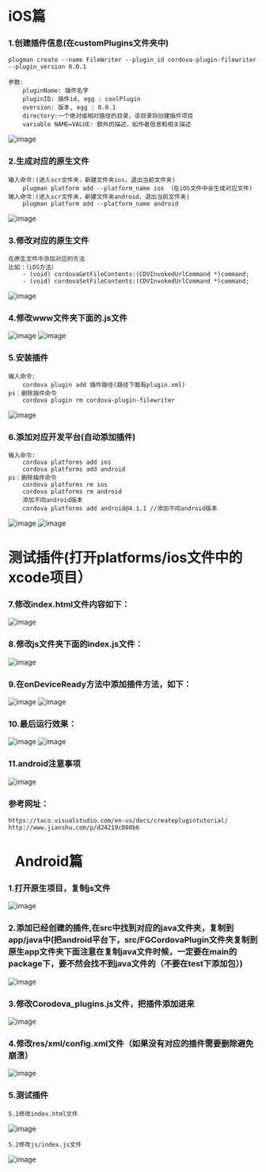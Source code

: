 #   iOS篇
### 1.创建插件信息(在customPlugins文件夹中)
    plugman create --name FileWriter --plugin_id cordova-plugin-filewriter --plugin_version 0.0.1
    
    参数:
        pluginName: 插件名字
        pluginID: 插件id, egg : coolPlugin
        oversion: 版本, egg : 0.0.1
        directory:一个绝对或相对路径的目录，该目录将创建插件项目
        variable NAME=VALUE: 额外的描述，如作者信息和相关描述
    
![image](https://github.com/jinzekid/cordova-native-hybirdDev/blob/master/src/imgs/cordova%E8%87%AA%E5%AE%9A%E4%B9%89%E6%8F%92%E4%BB%B6/1.png)

### 2.生成对应的原生文件
    输入命令:(进入scr文件夹，新建文件夹ios，退出当前文件夹)
        plugman platform add --platform_name ios （在iOS文件中会生成对应文件)
    输入命令:(进入scr文件夹，新建文件夹android，退出当前文件夹)
        plugman platform add --platform_name android
![image](https://github.com/jinzekid/cordova-native-hybirdDev/blob/master/src/imgs/cordova%E8%87%AA%E5%AE%9A%E4%B9%89%E6%8F%92%E4%BB%B6/2.png)

### 3.修改对应的原生文件
    在原生文件中添加对应的方法
    比如：（iOS方法）
        - (void) cordovaGetFileContents:(CDVInvokedUrlCommand *)command;
        - (void) cordovaSetFileContents:(CDVInvokedUrlCommand *)command;
![image](https://github.com/jinzekid/cordova-native-hybirdDev/blob/master/src/imgs/cordova%E8%87%AA%E5%AE%9A%E4%B9%89%E6%8F%92%E4%BB%B6/3.png)

### 4.修改www文件夹下面的.js文件
![image](https://github.com/jinzekid/cordova-native-hybirdDev/blob/master/src/imgs/cordova%E8%87%AA%E5%AE%9A%E4%B9%89%E6%8F%92%E4%BB%B6/4.png)
![image](https://github.com/jinzekid/cordova-native-hybirdDev/blob/master/src/imgs/cordova%E8%87%AA%E5%AE%9A%E4%B9%89%E6%8F%92%E4%BB%B6/5.png)

### 5.安装插件
    输入命令:
        cordova plugin add 插件路径(路径下面有plugin.xml)
    ps：删除插件命令
        cordova plugin rm cordova-plugin-filewriter

![image](https://github.com/jinzekid/cordova-native-hybirdDev/blob/master/src/imgs/cordova%E8%87%AA%E5%AE%9A%E4%B9%89%E6%8F%92%E4%BB%B6/6.png)

### 6.添加对应开发平台(自动添加插件)
    输入命令:
        cordova platforms add ios
        cordova platforms add android
    ps：删除插件命令
        cordova platforms rm ios
        cordova platforms rm android
        添加不同android版本
        cordova platforms add android@4.1.1 //添加不同android版本
        
 ![image](https://github.com/jinzekid/cordova-native-hybirdDev/blob/master/src/imgs/cordova%E8%87%AA%E5%AE%9A%E4%B9%89%E6%8F%92%E4%BB%B6/7.png)
  ![image](https://github.com/jinzekid/cordova-native-hybirdDev/blob/master/src/imgs/cordova%E8%87%AA%E5%AE%9A%E4%B9%89%E6%8F%92%E4%BB%B6/8.png)
  
测试插件(打开platforms/ios文件中的xcode项目）
=============================

### 7.修改index.html文件内容如下：
![image](https://github.com/jinzekid/cordova-native-hybirdDev/blob/master/src/imgs/cordova%E8%87%AA%E5%AE%9A%E4%B9%89%E6%8F%92%E4%BB%B6/9.png)
### 8.修改js文件夹下面的index.js文件：
![image](https://github.com/jinzekid/cordova-native-hybirdDev/blob/master/src/imgs/cordova%E8%87%AA%E5%AE%9A%E4%B9%89%E6%8F%92%E4%BB%B6/10.png) 
### 9.在onDeviceReady方法中添加插件方法，如下：
![image](https://github.com/jinzekid/cordova-native-hybirdDev/blob/master/src/imgs/cordova%E8%87%AA%E5%AE%9A%E4%B9%89%E6%8F%92%E4%BB%B6/11.png) 
![image](https://github.com/jinzekid/cordova-native-hybirdDev/blob/master/src/imgs/cordova%E8%87%AA%E5%AE%9A%E4%B9%89%E6%8F%92%E4%BB%B6/12.png) 

### 10.最后运行效果：
![image](https://github.com/jinzekid/cordova-native-hybirdDev/blob/master/src/imgs/cordova%E8%87%AA%E5%AE%9A%E4%B9%89%E6%8F%92%E4%BB%B6/13.png)
![image](https://github.com/jinzekid/cordova-native-hybirdDev/blob/master/src/imgs/cordova%E8%87%AA%E5%AE%9A%E4%B9%89%E6%8F%92%E4%BB%B6/14.png) 

### 11.android注意事项
![image](https://github.com/jinzekid/cordova-native-hybirdDev/blob/master/src/imgs/cordova%E8%87%AA%E5%AE%9A%E4%B9%89%E6%8F%92%E4%BB%B6/15.png) 


### 参考网址：
    https://taco.visualstudio.com/en-us/docs/createplugintutorial/
    http://www.jianshu.com/p/d24219c008b6

#   Android篇
### 1.打开原生项目，复制js文件
![image](https://github.com/jinzekid/cordova-native-hybirdDev/blob/master/src/imgs/cordova%E8%87%AA%E5%AE%9A%E4%B9%89%E6%8F%92%E4%BB%B6/16.png)

### 2.添加已经创建的插件,在src中找到对应的java文件夹，复制到app/java中(把android平台下，src/FGCordovaPlugin文件夹复制到原生app文件夹下面注意在复制java文件时候，一定要在main的package下，要不然会找不到java文件的（不要在test下添加包）)
![image](https://github.com/jinzekid/cordova-native-hybirdDev/blob/master/src/imgs/cordova%E8%87%AA%E5%AE%9A%E4%B9%89%E6%8F%92%E4%BB%B6/17.png)

### 3.修改Corodova_plugins.js文件，把插件添加进来
![image](https://github.com/jinzekid/cordova-native-hybirdDev/blob/master/src/imgs/cordova%E8%87%AA%E5%AE%9A%E4%B9%89%E6%8F%92%E4%BB%B6/18.png)

### 4.修改res/xml/config.xml文件（如果没有对应的插件需要删除避免崩溃）
![image](https://github.com/jinzekid/cordova-native-hybirdDev/blob/master/src/imgs/cordova%E8%87%AA%E5%AE%9A%E4%B9%89%E6%8F%92%E4%BB%B6/19.png)

### 5.测试插件
    5.1修改index.html文件
![image](https://github.com/jinzekid/cordova-native-hybirdDev/blob/master/src/imgs/cordova%E8%87%AA%E5%AE%9A%E4%B9%89%E6%8F%92%E4%BB%B6/20.png)

    5.2修改js/index.js文件
![image](https://github.com/jinzekid/cordova-native-hybirdDev/blob/master/src/imgs/cordova%E8%87%AA%E5%AE%9A%E4%B9%89%E6%8F%92%E4%BB%B6/21.png)








